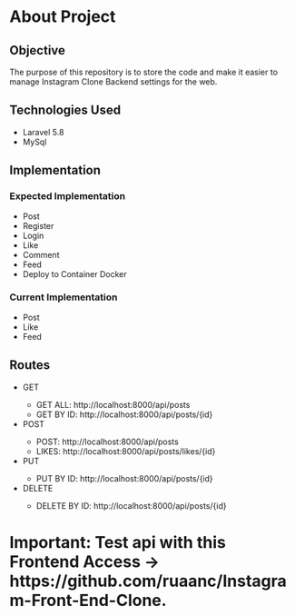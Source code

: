 
<h1>About Project</h1> 

<h2>Objective</h2>

<p>The purpose of this repository is to store the code and make it easier to manage Instagram Clone Backend settings for the web.</p>

<h2>Technologies Used</h2>
<ul> 
    <li>Laravel 5.8</li> 
    <li>MySql</li> 
</ul>

<h2>Implementation</h2>

<h3>Expected Implementation</h3>
<ul> 
    <li>Post</li> 
    <li>Register</li> 
    <li>Login</li> 
    <li>Like</li>
    <li>Comment</li>
    <li>Feed</i>
    <li>Deploy to Container Docker</li>
</ul>

<h3>Current Implementation</h3>
<ul> 
    <li>Post</li>  
    <li>Like</li>
    <li>Feed</li>
</ul>

<h2>Routes</h2>
<ul> 
    <li>GET</li>  
       <ul> 
        <li>GET ALL: http://localhost:8000/api/posts</li>  
        <li>GET BY ID: http://localhost:8000/api/posts/{id}</li>
       </ul>
    <li>POST</li>
       <ul> 
        <li>POST: http://localhost:8000/api/posts</li>  
        <li>LIKES: http://localhost:8000/api/posts/likes/{id}</li>
       </ul>
    <li>PUT</li>
       <ul> 
        <li>PUT BY ID: http://localhost:8000/api/posts/{id}</li>
       </ul>
    <li>DELETE</li>
       <ul>
        <li>DELETE BY ID: http://localhost:8000/api/posts/{id}</li>
       </ul>
</ul>


<h1>Important: Test api with this Frontend Access -> https://github.com/ruaanc/Instagram-Front-End-Clone.</h1>
